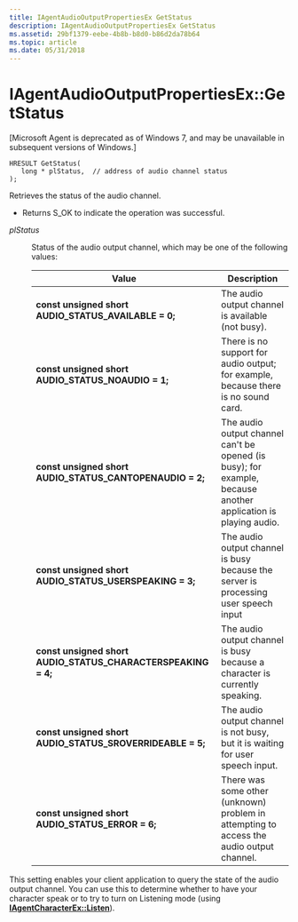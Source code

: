 ```yaml
---
title: IAgentAudioOutputPropertiesEx GetStatus
description: IAgentAudioOutputPropertiesEx GetStatus
ms.assetid: 29bf1379-eebe-4b8b-b8d0-b86d2da78b64
ms.topic: article
ms.date: 05/31/2018
---
```


# IAgentAudioOutputPropertiesEx::GetStatus

\[Microsoft Agent is deprecated as of Windows 7, and may be unavailable in subsequent versions of Windows.\]

``` syntax
HRESULT GetStatus(
   long * plStatus,  // address of audio channel status
);
```

Retrieves the status of the audio channel.

-   Returns S\_OK to indicate the operation was successful.

<dl> <dt>

<span id="plStatus"></span><span id="plstatus"></span><span id="PLSTATUS"></span>*plStatus*
</dt> <dd>

Status of the audio output channel, which may be one of the following values:



| Value                                                                         | Description                                                                                                    |
|-------------------------------------------------------------------------------|----------------------------------------------------------------------------------------------------------------|
| **const unsigned short** **AUDIO\_STATUS\_AVAILABLE = 0;**<br/>         | The audio output channel is available (not busy).                                                              |
| **const unsigned short** **AUDIO\_STATUS\_NOAUDIO = 1;**<br/>           | There is no support for audio output; for example, because there is no sound card.                             |
| **const unsigned short** **AUDIO\_STATUS\_CANTOPENAUDIO = 2;**<br/>     | The audio output channel can't be opened (is busy); for example, because another application is playing audio. |
| **const unsigned short** **AUDIO\_STATUS\_USERSPEAKING = 3;**<br/>      | The audio output channel is busy because the server is processing user speech input                            |
| **const unsigned short** **AUDIO\_STATUS\_CHARACTERSPEAKING = 4;**<br/> | The audio output channel is busy because a character is currently speaking.                                    |
| **const unsigned short** **AUDIO\_STATUS\_SROVERRIDEABLE = 5;**<br/>    | The audio output channel is not busy, but it is waiting for user speech input.                                 |
| **const unsigned short** **AUDIO\_STATUS\_ERROR = 6;**<br/>             | There was some other (unknown) problem in attempting to access the audio output channel.                       |



 

</dd> </dl>

This setting enables your client application to query the state of the audio output channel. You can use this to determine whether to have your character speak or to try to turn on Listening mode (using [**IAgentCharacterEx::Listen**](lwef.iagentcharacterex::listen_method)).

 

 





